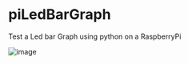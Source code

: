 # piLedBarGraph
Test a Led bar Graph using python on a RaspberryPi

![image](https://github.com/user-attachments/assets/d76cbfdd-637c-4f45-8f9b-98928de8b1dd)
